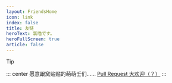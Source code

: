 ```yaml
---
layout: FriendsHome
icon: link
index: false
title: 友链
heroText: 氯喵です。
heroFullScreen: true
article: false
---
```


> [!tip]
> ::: center
> 愿意跟窝贴贴的萌萌壬们……
> [Pull Request 大欢迎（？）](https://github.com/ChlorideP/ChlorideP.github.io/edit/main/src/friends.ts)
> :::
